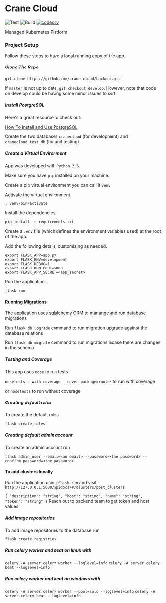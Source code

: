 # Crane Cloud

![Test](https://github.com/crane-cloud/backend/actions/workflows/test.yml/badge.svg)
![Build](https://github.com/crane-cloud/backend/actions/workflows/staging.yml/badge.svg)
[![codecov](https://codecov.io/gh/crane-cloud/backend/branch/develop/graph/badge.svg?token=kkuF1X6MWx)](https://codecov.io/gh/crane-cloud/backend)

Managed Kubernetes Platform

### Project Setup

Follow these steps to have a local running copy of the app.

##### Clone The Repo

`git clone https://github.com/crane-cloud/backend.git`

If `master` is not up to date, `git checkout develop`. However, note that code on develop could be having some minor issues to sort.

##### Install PostgreSQL

Here's a great resource to check out:

[How To Install and Use PostgreSQL](https://www.digitalocean.com/community/tutorials/how-to-install-and-use-postgresql-on-ubuntu-18-04)

Create the two databases `cranecloud` (for development) and `cranecloud_test_db` (for unit testing).

##### Create a Virtual Environment

App was developed with `Python 3.6`.

Make sure you have `pip` installed on your machine.

Create a pip virtual environment you can call it `venv`

Activate the virtual environment.

`. venv/bin/activate`

Install the dependencies.

`pip install -r requirements.txt`

Create a `.env` file (which defines the environment variables used) at the root of the app.

Add the following details, customizing as needed.

```
export FLASK_APP=app.py
export FLASK_ENV=development
export FLASK_DEBUG=1
export FLASK_RUN_PORT=5000
export FLASK_APP_SECRET=<app_secret>
```

Run the application.

`flask run`

#### Running Migrations

The application uses sqlalchemy ORM to manange and run database migrations

Run `flask db upgrade` command to run migration upgrade against the database relations

Run `flask db migrate` command to run migrations incase there are changes in the schema

##### Testing and Coverage

This app uses `nose` to run tests.

`nosetests --with-coverage --cover-package=routes` to run with coverage

or `nosetests` to run without coverage

##### Creating default roles

To create the default roles

`flask create_roles`

##### Creating default admin account

To create an admin account run

`flask admin_user --email=<an email> --password=<the password> --confirm_password=<the password>`

#### To add clusters locally

Run the application using `flask run` and visit `http://127.0.0.1:5000/apidocs/#/clusters/post_clusters`

`{ "description": "string", "host": "string", "name": "string", "token": "string" }`
Reach out to backend team to get token and host values

##### Add image repositories

To add image repositories to the database run

`flask create_registries`

##### Run celery worker and beat on linux with

`celery -A server.celery worker --loglevel=info`
`celery -A server.celery beat --loglevel=info`

##### Run celery worker and beat on windows with

`celery -A server.celery worker --pool=solo --loglevel=info`
`celery -A server.celery beat --loglevel=info`
